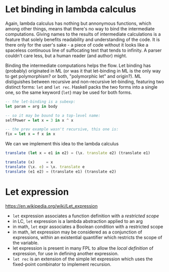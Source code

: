# Let binding in lambda calculus

Again, lambda calculus has nothing but annonymous functions, which among other things, means that there's no way to bind the intermediate computations. Giving names to the results of intermediate calculations is a feature that solely benefits readability and understanding of the code. It is there only for the user's sake - a piece of code without it looks like a spaceless continuous line of suffocating text that tends to infinity. A parser couldn't care less, but a human reader (and author) might.

Binding the intermediate computations helps the flow. Let binding has (probably) originated in ML (or was it that let-binding in ML is the only way to get polymorphism? or both, "polymorphic let" and origin?). ML distiguishes between recursive and non-recursive let-binding, featuring two distinct forms: `let` and `let rec`. Haskell packs the two forms into a single one, so the same keyword (`let`) may be used for both forms.

```hs
-- the let-binding is a subexp:
let param = arg in body

-- so it may be bound to a top-level name:
selfPower = let x = 3 in x ^ x

-- the prev example wasn't recursive, this one is:
fix = let x = f x in x
```

We can we implement this idea to the lambda calculus

```js
translate (let x = e1 in e2) = (\x. translate e2) (translate e1)

translate (x)     = x
translate (\x. e) = \x. translate e
translate (e1 e2) = (translate e1) (translate e2)
```

# Let expression

https://en.wikipedia.org/wiki/Let_expression

* `let` expression associates a function definition with a *restricted scope*
* in LC, `let` expression is a lambda abstraction applied to an arg
* in math, `let` expr associates a Boolean condition with a restricted scope
* in math, let expression may be considered as a conjunction of expressions, within an existential quantifier which restricts the scope of the variable.
* let expression is present in many FPL to allow the *local definition* of expression, for use in defining another expression.
* `let rec` is an extension of the simple let expression which uses the fixed-point combinator to implement recursion.
